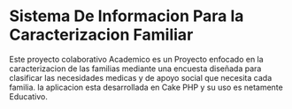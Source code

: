 # Sistema De Informacion Para la Caracterizacion Familiar 

Este proyecto colaborativo Academico es un Proyecto enfocado en la caracterizacion de las familias mediante una encuesta diseñada para clasificar las necesidades medicas y de apoyo social que necesita cada familia.
la aplicacion esta desarrollada en Cake PHP y su uso es netamente Educativo.
